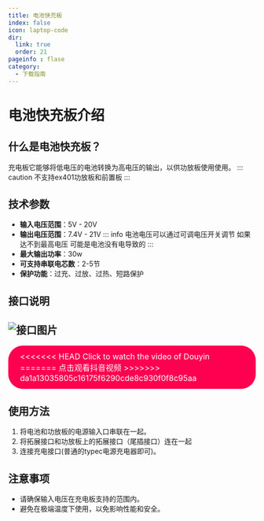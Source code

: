 ```yaml
---
title: 电池快充板
index: false
icon: laptop-code
dir:
  link: true
  order: 21
pageinfo : flase
category:
  - 下载指南
---
```

# 电池快充板介绍

## 什么是电池快充板？
充电板它能够将低电压的电池转换为高电压的输出，以供功放板使用使用。
::: caution
不支持ex401功放板和前置板
:::
## 技术参数

- **输入电压范围**：5V - 20V
- **输出电压范围**：7.4V - 21V
::: info
电池电压可以通过可调电压开关调节 如果达不到最高电压 可能是电池没有电导致的
:::
- **最大输出功率**：30w
- **可支持串联电芯数**：2-5节
- **保护功能**：过充、过放、过热、短路保护
## 接口说明
![接口图片](https://likeyou156156.online:9000/lky/lky/charge/chargerp.jpg )
---
<a href="https://www.douyin.com/video/7444854451191500069" target="_blank" style="display: inline-block; padding: 12px 24px; font-size: 16px; color: #fff; background-color: #ff0050; border-radius: 30px; text-decoration: none;">
<<<<<<< HEAD
  Click to watch the video of Douyin
=======
  点击观看抖音视频
>>>>>>> da1a13035805c16175f6290cde8c930f0f8c95aa
</a>

## 使用方法

1. 将电池和功放板的电源输入口串联在一起。
2. 将拓展接口和功放板上的拓展接口（尾插接口）连在一起
3. 连接充电接口(普通的typec电源充电器即可)。

## 注意事项

- 请确保输入电压在充电板支持的范围内。
- 避免在极端温度下使用，以免影响性能和安全。

